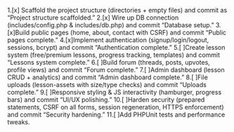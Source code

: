 1.[x] Scaffold the project structure (directories + empty files) and commit as “Project structure scaffolded.”
2.[x] Wire up DB connection (includes/config.php & includes/db.php) and commit “Database setup.”
3.[x]Build public pages (home, about, contact with CSRF) and commit “Public pages complete.”
4.[x]Implement authentication (signup/login/logout, sessions, bcrypt) and commit “Authentication complete.”
5.[ ]Create lesson system (free/premium lessons, progress tracking, templates) and commit “Lessons system complete.”
6.[ ]Build forum (threads, posts, upvotes, profile views) and commit “Forum complete.”
7.[ ]Admin dashboard (lesson CRUD + analytics) and commit “Admin dashboard complete.”
8.[ ]File uploads (lesson-assets with size/type checks) and commit “Uploads complete.”
9.[ ]Responsive styling & JS interactivity (hamburger, progress bars) and commit “UI/UX polishing.”
10.[ ]Harden security (prepared statements, CSRF on all forms, session regeneration, HTTPS enforcement) and commit “Security hardening.”
11.[ ]Add PHPUnit tests and performance tweaks.